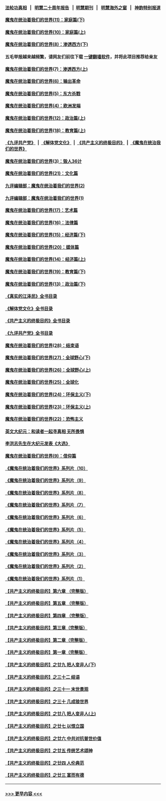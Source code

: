 #### [法轮功真相](https://github.com/gfw-breaker/truth/blob/master/README.md?t=0) &nbsp;&nbsp;|&nbsp;&nbsp; [明慧二十周年报告](https://github.com/gfw-breaker/mh-reports/blob/master/README.md?t=0) &nbsp;&nbsp;|&nbsp;&nbsp;[明慧期刊](https://github.com/gfw-breaker/mh-qikan) &nbsp;&nbsp;|&nbsp;&nbsp; [明慧海外之窗](https://github.com/gfw-breaker/mh-news/blob/master/README.md?t=0) &nbsp;&nbsp;|&nbsp;&nbsp; [神韵特别报道](https://github.com/gfw-breaker/mh-news/blob/master/shenyun.md?t=0)
#### [魔鬼在统治着我们的世界(11)：家庭篇(下)](../pages/nsc422/n10440961.md?t=12170601) 
#### [魔鬼在统治着我们的世界(10)：家庭篇(上)](../pages/nsc422/n10435448.md?t=12170601) 
#### [魔鬼在统治着我们的世界(8)：渗透西方(下)](../pages/nsc422/n10429603.md?t=12170601) 
#### 五毛举报越来越频繁，请网友们前往下载 [一键翻墙软件](https://github.com/gfw-breaker/ssr-accounts)，并将此项目推荐给亲友
#### [魔鬼在统治着我们的世界(7)：渗透西方(上)](../pages/nsc422/n10426013.md?t=12170601) 
#### [魔鬼在统治着我们的世界(6)：输出革命](../pages/nsc422/n10421536.md?t=12170601) 
#### [魔鬼在统治着我们的世界(5)：东方杀戮](../pages/nsc422/n10417707.md?t=12170601) 
#### [魔鬼在统治着我们的世界(4)：欧洲发端](../pages/nsc422/n10414890.md?t=12170601) 
#### [魔鬼在统治着我们的世界(12)：政治篇(上)](../pages/nsc422/n10444576.md?t=12170601) 
#### [魔鬼在统治着我们的世界(18)：教育篇(上)](../pages/nsc422/n10526970.md?t=12170601) 
#### [《九评共产党》](https://github.com/begood0513/9ping.md/blob/master/README.md) &nbsp;|&nbsp; [《解体党文化》](../../../../jtdwh.md/blob/master/README.md)  &nbsp;|&nbsp; [《共产主义的终极目的》](../../../../gczydzjmd.md/blob/master/README.md) &nbsp;|&nbsp; [《魔鬼在统治我们的世界》](../../../../mgztzwmdsj.md/blob/master/README.md) 
#### [魔鬼在统治着我们的世界(3)：毁人36计](../pages/nsc422/n10411583.md?t=12170601) 
#### [魔鬼在统治着我们的世界(21)：文化篇](../pages/nsc422/n10597706.md?t=12170601) 
#### [九评编辑部：魔鬼在统治着我们的世界(2)](../pages/nsc422/n10410036.md?t=12170601) 
#### [九评编辑部：魔鬼在统治着我们的世界(1)](../pages/nsc422/n10406825.md?t=12170601) 
#### [魔鬼在统治着我们的世界(17)：艺术篇](../pages/nsc422/n10499093.md?t=12170601) 
#### [魔鬼在统治着我们的世界(16)：法律篇](../pages/nsc422/n10485969.md?t=12170601) 
#### [魔鬼在统治着我们的世界(15)：经济篇(下)](../pages/nsc422/n10469975.md?t=12170601) 
#### [魔鬼在统治着我们的世界(20)：媒体篇](../pages/nsc422/n10586579.md?t=12170601) 
#### [魔鬼在统治着我们的世界(14)：经济篇(上)](../pages/nsc422/n10457370.md?t=12170601) 
#### [魔鬼在统治着我们的世界(19)：教育篇(下)](../pages/nsc422/n10564808.md?t=12170601) 
#### [魔鬼在统治着我们的世界(13)：政治篇(下)](../pages/nsc422/n10448270.md?t=12170601) 
#### [《真实的江泽民》全书目录](../pages/nsc422/n13721399.md?t=12170601) 
#### [《解体党文化》全书目录](../pages/nsc422/n13721157.md?t=12170601) 
#### [《共产主义的终极目的》全书目录](../pages/nsc422/n13721048.md?t=12170601) 
#### [《九评共产党》全书目录](../pages/nsc422/n13708085.md?t=12170601) 
#### [魔鬼在统治着我们的世界(28)：结束语](../pages/nsc422/n10936246.md?t=12170601) 
#### [魔鬼在统治着我们的世界(27)：全球野心(下)](../pages/nsc422/n10928319.md?t=12170601) 
#### [魔鬼在统治着我们的世界(26)：全球野心(上)](../pages/nsc422/n10900318.md?t=12170601) 
#### [魔鬼在统治着我们的世界(25)：全球化](../pages/nsc422/n10788205.md?t=12170601) 
#### [魔鬼在统治着我们的世界(24)：环保主义(下)](../pages/nsc422/n10695307.md?t=12170601) 
#### [魔鬼在统治着我们的世界(23)：环保主义(上)](../pages/nsc422/n10688613.md?t=12170601) 
#### [魔鬼在统治着我们的世界(22)：恐怖主义](../pages/nsc422/n10614727.md?t=12170601) 
#### [英文大纪元：和读者一起寻真相 无所畏惧](../pages/nsc422/n12542027.md?t=12170601) 
#### [李洪志先生在大纪元发表《大选》](../pages/nsc422/n12534746.md?t=12170601) 
#### [魔鬼在统治着我们的世界(9)：信仰篇](../pages/nsc422/n10432159.md?t=12170601) 
#### [《魔鬼在统治着我们的世界》系列片（10）](../pages/nsc422/n12292670.md?t=12170601) 
#### [《魔鬼在统治着我们的世界》系列片（9）](../pages/nsc422/n12290859.md?t=12170601) 
#### [《魔鬼在统治着我们的世界》系列片（8）](../pages/nsc422/n12287445.md?t=12170601) 
#### [《魔鬼在统治着我们的世界》系列片（7）](../pages/nsc422/n12283425.md?t=12170601) 
#### [《魔鬼在统治着我们的世界》系列片（6）](../pages/nsc422/n12282314.md?t=12170601) 
#### [《魔鬼在统治着我们的世界》系列片（5）](../pages/nsc422/n12281419.md?t=12170601) 
#### [《魔鬼在统治着我们的世界》系列片（4）](../pages/nsc422/n12274024.md?t=12170601) 
#### [《魔鬼在统治着我们的世界》系列片（3）](../pages/nsc422/n12271322.md?t=12170601) 
#### [《魔鬼在统治着我们的世界》系列片（2）](../pages/nsc422/n12269049.md?t=12170601) 
#### [《魔鬼在统治着我们的世界》系列片（1）](../pages/nsc422/n12267575.md?t=12170601) 
#### [【共产主义的终极目的】第六章 （完整版）](../pages/nsc422/n11428913.md?t=12170601) 
#### [【共产主义的终极目的】第五章 （完整版）](../pages/nsc422/n11428912.md?t=12170601) 
#### [【共产主义的终极目的】第四章 （完整版）](../pages/nsc422/n11428907.md?t=12170601) 
#### [【共产主义的终极目的】第三章（完整版）](../pages/nsc422/n11428848.md?t=12170601) 
#### [【共产主义的终极目的】第二章（完整版）](../pages/nsc422/n11428831.md?t=12170601) 
#### [【共产主义的终极目的】第一章（完整版）](../pages/nsc422/n11417651.md?t=12170601) 
#### [【共产主义的终极目的】之廿九 把人变非人(下)](../pages/nsc422/n11344140.md?t=12170601) 
#### [【共产主义的终极目的】之三十二 结语](../pages/nsc422/n11360535.md?t=12170601) 
#### [【共产主义的终极目的】之三十一 末世景观](../pages/nsc422/n11351129.md?t=12170601) 
#### [【共产主义的终极目的】之三十 几成狼世界](../pages/nsc422/n11348280.md?t=12170601) 
#### [【共产主义的终极目的】之廿八 把人变非人(上)](../pages/nsc422/n11340492.md?t=12170601) 
#### [【共产主义的终极目的】之廿七 以恨立国](../pages/nsc422/n11336944.md?t=12170601) 
#### [【共产主义的终极目的】之廿六 中共对抗普世价值](../pages/nsc422/n11324785.md?t=12170601) 
#### [【共产主义的终极目的】之廿五 传统艺术颂神](../pages/nsc422/n11296396.md?t=12170601) 
#### [【共产主义的终极目的】之廿四 人伦典范](../pages/nsc422/n11296397.md?t=12170601) 
#### [【共产主义的终极目的】之廿三 富而有德](../pages/nsc422/n11283598.md?t=12170601) 

----
#### [ >>> 更早内容 <<< ](../indexes/nsc422-earlier.md)
